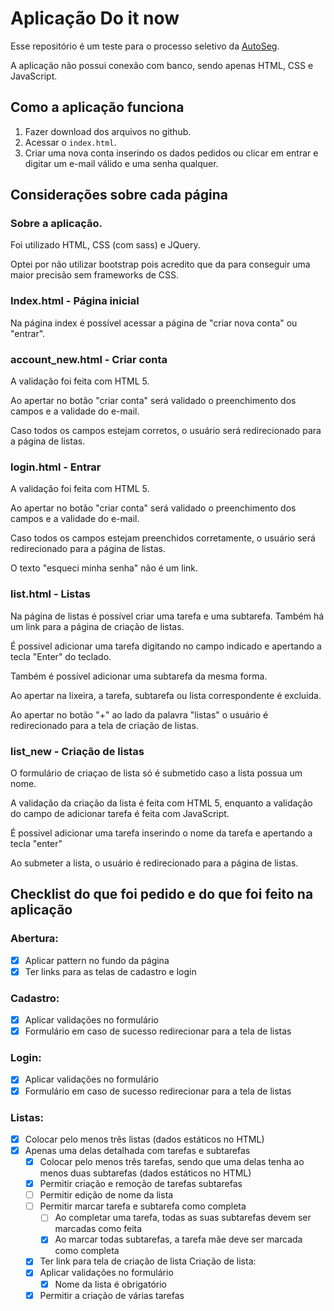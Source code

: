 # Aplicação Do it now
Esse repositório é um teste para o processo seletivo da [AutoSeg](http://autoseg.com/).

A aplicação não possui conexão com banco, sendo apenas HTML, CSS e JavaScript.

## Como a aplicação funciona
1. Fazer download dos arquivos no github.
2. Acessar o `index.html`.
3. Criar uma nova conta inserindo os dados pedidos ou clicar em entrar e digitar um e-mail válido e uma senha qualquer.

## Considerações sobre cada página
### Sobre a aplicação.
Foi utilizado HTML, CSS (com sass) e JQuery.

Optei por não utilizar bootstrap pois acredito que da para conseguir uma maior precisão sem frameworks de CSS.

### Index.html - Página inicial
Na página index é possível acessar a página de "criar nova conta" ou "entrar".

### account_new.html - Criar conta
A validação foi feita com HTML 5.

Ao apertar no botão "criar conta" será validado o preenchimento dos campos e a validade do e-mail.

Caso todos os campos estejam corretos, o usuário será redirecionado para a página de listas.

### login.html - Entrar
A validação foi feita com HTML 5.

Ao apertar no botão "criar conta" será validado o preenchimento dos campos e a validade do e-mail.

Caso todos os campos estejam preenchidos corretamente, o usuário será redirecionado para a página de listas.

O texto "esqueci minha senha" não é um link.

### list.html - Listas
Na página de listas é possível criar uma tarefa e uma subtarefa. Também há um link para a página de criação de listas.

É possivel adicionar uma tarefa digitando no campo indicado e apertando a tecla "Enter" do teclado.

Também é possível adicionar uma subtarefa da mesma forma.

Ao apertar na lixeira, a tarefa, subtarefa ou lista correspondente é excluida.

Ao apertar no botão "+" ao lado da palavra "listas" o usuário é redirecionado para a tela de criação de listas.

### list_new - Criação de listas
O formulário de criaçao de lista só é submetido caso a lista possua um nome.

A validação da criação da lista é feita com HTML 5, enquanto a validação do campo de adicionar tarefa é feita com JavaScript.

É possivel adicionar uma tarefa inserindo o nome da tarefa e apertando a tecla "enter"

Ao submeter a lista, o usuário é redirecionado para a página de listas.

## Checklist do que foi pedido e do que foi feito na aplicação
### Abertura:
- [x] Aplicar pattern no fundo da página
- [x] Ter links para as telas de cadastro e login

### Cadastro:

- [x] Aplicar validações no formulário
- [x] Formulário em caso de sucesso redirecionar para a tela de listas

### Login:

- [x] Aplicar validações no formulário
- [x] Formulário em caso de sucesso redirecionar para a tela de listas

### Listas:

- [x] Colocar pelo menos três listas (dados estáticos no HTML)
- [x] Apenas uma delas detalhada com tarefas e subtarefas
  - [x] Colocar pelo menos três tarefas, sendo que uma delas tenha ao menos duas subtarefas (dados estáticos no HTML)
  - [x] Permitir criação e remoção de tarefas subtarefas
  - [ ] Permitir edição de nome da lista
  - [ ] Permitir marcar tarefa e subtarefa como completa
    - [ ] Ao completar uma tarefa, todas as suas subtarefas devem ser marcadas como feita
    - [x] Ao marcar todas subtarefas, a tarefa mãe deve ser marcada como completa
  - [x] Ter link para tela de criação de lista
Criação de lista:
  - [x] Aplicar validações no formulário
    - [x] Nome da lista é obrigatório
  - [x] Permitir a criação de várias tarefas
